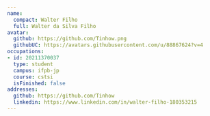 ```yaml
---
name:
  compact: Walter Filho
  full: Walter da Silva Filho
avatar:
  github: https://github.com/Tinhow.png
  githubUC: https://avatars.githubusercontent.com/u/88867624?v=4
occupations:
- id: 20211370037
  type: student
  campus: ifpb-jp
  course: cstsi
  isFinished: false
addresses:
  github: https://github.com/Tinhow
  linkedin: https://www.linkedin.com/in/walter-filho-180353215
---
```


